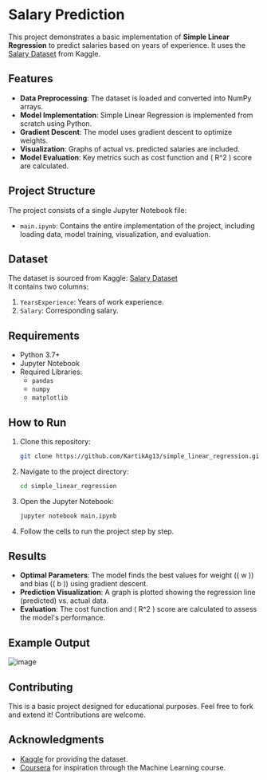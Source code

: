 # Salary Prediction

This project demonstrates a basic implementation of **Simple Linear Regression** to predict salaries based on years of experience. It uses the [Salary Dataset](https://www.kaggle.com/datasets/abhishek14398/salary-dataset-simple-linear-regression/data) from Kaggle.

## Features
- **Data Preprocessing**: The dataset is loaded and converted into NumPy arrays.
- **Model Implementation**: Simple Linear Regression is implemented from scratch using Python.
- **Gradient Descent**: The model uses gradient descent to optimize weights.
- **Visualization**: Graphs of actual vs. predicted salaries are included.
- **Model Evaluation**: Key metrics such as cost function and \( R^2 \) score are calculated.

## Project Structure
The project consists of a single Jupyter Notebook file:
- `main.ipynb`: Contains the entire implementation of the project, including loading data, model training, visualization, and evaluation.

## Dataset
The dataset is sourced from Kaggle: [Salary Dataset](https://www.kaggle.com/datasets/abhishek14398/salary-dataset-simple-linear-regression/data)  
It contains two columns:
1. `YearsExperience`: Years of work experience.
2. `Salary`: Corresponding salary.

## Requirements
- Python 3.7+
- Jupyter Notebook
- Required Libraries:
  - `pandas`
  - `numpy`
  - `matplotlib`

## How to Run
1. Clone this repository:
   ```bash
   git clone https://github.com/KartikAg13/simple_linear_regression.git
   ```
2. Navigate to the project directory:
   ```bash
   cd simple_linear_regression
   ```
3. Open the Jupyter Notebook:
   ```bash
   jupyter notebook main.ipynb
   ```
4. Follow the cells to run the project step by step.

## Results
- **Optimal Parameters**: The model finds the best values for weight (\( w \)) and bias (\( b \)) using gradient descent.
- **Prediction Visualization**: A graph is plotted showing the regression line (predicted) vs. actual data.
- **Evaluation**: The cost function and \( R^2 \) score are calculated to assess the model's performance.

## Example Output
![image](https://github.com/user-attachments/assets/51857b53-58a7-460f-9844-500670735c68)

## Contributing
This is a basic project designed for educational purposes. Feel free to fork and extend it! Contributions are welcome.

## Acknowledgments
- [Kaggle](https://www.kaggle.com) for providing the dataset.
- [Coursera](https://www.coursera.org/learn/machine-learning/) for inspiration through the Machine Learning course.

